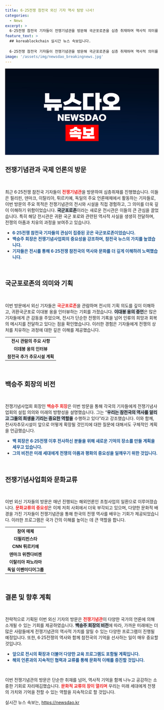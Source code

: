 ```yaml
---
title: 6·25전쟁 참전국 외신 기자 역사 탐방 나서!
categories:
  - News
excerpt: >
  6·25전쟁 참전국 기자들이 전쟁기념관을 방문해 국군포로존을 심층 취재하며 역사적 의미를 되새기는 시간을 가졌습니다. 백승주 회장은 추모시설 확장 계획을 밝혔습니다. 클릭해 더 자세한 이야기를 확인하세요!
feature_text: >
  ## koreablockchain 실시간 뉴스 속보입니다.

  6·25전쟁 참전국 기자들이 전쟁기념관을 방문해 국군포로존을 심층 취재하며 역사적 의미를 되새기는 시간을 가졌습니다. 백승주 회장은 추모시설 확장 계획을 밝혔습니다. 클릭해 더 자세한 이야기를 확인하세요!
image: '/assets/img/newsdao_breakingnews.jpg'
---
```


<p><img src="/assets/img/newsdao_breakingnews.jpg" alt="koreablockchain 속보" /></p>

<h2 data-ke-size="size26">전쟁기념관과 국제 언론의 방문</h2>

<p data-ke-size="size16">&nbsp;</p>

<p>최근 6·25전쟁 참전국 기자들이 <b><span style="color: #ee2323;">전쟁기념관</span></b>을 방문하여 심층취재를 진행했습니다. 이들은 필리핀, 덴마크, 이탈리아, 튀르키예, 독일의 주요 언론매체에서 활동하는 기자들로, 이번 방문의 주요 목적은 전쟁기념관의 전시와 시설을 직접 경험하고, 그 의미를 더욱 깊이 이해하기 위함이었습니다. <b><span style="background-color: #21538527;">국군포로존</span></b>이라는 새로운 전시관은 이들의 큰 관심을 끌었습니다. 특히 해당 전시관은 귀환 국군 포로와 관련된 역사적 사실을 생생히 전달하며, 전쟁의 아픔과 치유의 과정을 보여주고 있습니다.</p>

<ul>
  <li><b><span style="color: #1a5490;">6·25전쟁 참전국 기자들의 관심이 집중된 곳은 국군포로존이었습니다.</span></b></li>
  <li><b><span style="color: #1a5490;">백승주 회장은 전쟁기념사업회의 중요성을 강조하며, 참전국 뉴스의 가치를 높였습니다.</span></b></li>
  <li><b><span style="color: #1a5490;">기자들은 전시를 통해 6·25전쟁 참전국의 역사와 문화를 더 깊게 이해하려 노력했습니다.</span></b></li>
</ul>

<p data-ke-size="size16">&nbsp;</p>

<h2 data-ke-size="size26">국군포로존의 의미와 기획</h2>

<p data-ke-size="size16">&nbsp;</p>

<p>이번 방문에서 외신 기자들은 <b><span style="color: #ee2323;">국군포로존</span></b>을 관람하며 전시의 기획 의도를 깊이 이해하고, 귀환국군포로 이대봉 옹을 인터뷰하는 기회를 가졌습니다. <b><span style="background-color: #21538527;">이대봉 옹의 증언</span></b>은 많은 기자들에게 큰 감동을 주었으며, 전시가 단순한 전쟁의 기록을 넘어 인류의 희망과 회복의 메시지를 전달하고 있다는 점을 확인했습니다. 이러한 경험은 기자들에게 전쟁의 상처를 치유하는 과정에 대한 깊은 이해를 제공했습니다.</p>

<table>
  <tr>
    <td style="text-align: center; height: 17px;"><b>전시 관람의 주요 사항</b></td>
  </tr>
  <tr>
    <td style="text-align: center; height: 17px;"><b>이데봉 옹의 인터뷰</b></td>
  </tr>
  <tr>
    <td style="text-align: center; height: 17px;"><b>참전국 추가 추모시설 계획</b></td>
  </tr>
</table>

<p data-ke-size="size16">&nbsp;</p>

<h2 data-ke-size="size26">백승주 회장의 비전</h2>

<p data-ke-size="size16">&nbsp;</p>

<p>전쟁기념사업회 회장인 <b><span style="color: #ee2323;">백승주 회장</span></b>은 이번 방문을 통해 각국의 기자들에게 전쟁기념사업회의 설립 의의와 미래의 방향성을 설명했습니다. 그는 “<b><span style="background-color: #21538527;">우리는 참전국의 역사를 알리고 그들의 희생을 기리는 중요한 역할을</span></b> 수행하고 있다”라고 강조했습니다. 이와 함께, 전사자추모시설이 앞으로 어떻게 확장될 것인지에 대한 질문에 대해서도 구체적인 계획을 언급했습니다.</p>

<ul>
  <li><b><span style="color: #1a5490;">백 회장은 6·25전쟁 이후 전사하신 분들을 위해 새로운 기억의 장소를 만들 계획을 세우고 있습니다.</span></b></li>
  <li><b><span style="color: #1a5490;">그의 비전은 미래 세대에게 전쟁의 아픔과 평화의 중요성을 일깨우기 위한 것입니다.</span></b></li>
</ul>

<p data-ke-size="size16">&nbsp;</p>

<h2 data-ke-size="size26">전쟁기념사업회와 문화교류</h2>

<p data-ke-size="size16">&nbsp;</p>

<p>이번 외신 기자들의 방문은 매년 진행되는 해외언론인 초청사업의 일환으로 이루어졌습니다. <b><span style="color: #ee2323;">문화교류의 중요성</span></b>은 이제 저희 사회에서 더욱 부각되고 있으며, 다양한 문화적 배경을 가진 기자들이 전쟁기념관을 통해 한국의 전쟁 역사를 배우는 기회가 제공되었습니다. 이러한 프로그램은 국가 간의 이해를 높이는 데 큰 역할을 합니다.</p>

<table>
  <tr>
    <td style="text-align: center; height: 17px;"><b>참여 매체</b></td>
  </tr>
  <tr>
    <td style="text-align: center; height: 17px;"><b>더필리핀스타</b></td>
  </tr>
  <tr>
    <td style="text-align: center; height: 17px;"><b>CNN 튀르키예</b></td>
  </tr>
  <tr>
    <td style="text-align: center; height: 17px;"><b>덴마크 위켄다비젠</b></td>
  </tr>
  <tr>
    <td style="text-align: center; height: 17px;"><b>이탈리아 파노라마</b></td>
  </tr>
  <tr>
    <td style="text-align: center; height: 17px;"><b>독일 이펜미디어그룹</b></td>
  </tr>
</table>

<p data-ke-size="size16">&nbsp;</p>

<h2 data-ke-size="size26">결론 및 향후 계획</h2>

<p data-ke-size="size16">&nbsp;</p>

<p>전략적으로 기획된 이번 외신 기자의 방문은 <b><span style="color: #ee2323;">전쟁기념관</span></b>이 다양한 국가의 언론에 의해 소개될 수 있는 기회를 제공하였습니다. <b><span style="background-color: #21538527;">백승주 회장의 비전</span></b>에 따라, 가까운 미래에는 더 많은 사람들에게 전쟁기념관의 역사적 가치를 알릴 수 있는 다양한 프로그램이 진행될 예정입니다. 또한, 6·25전쟁의 역사와 함께 참전국의 기억을 선사하는 일이 매우 중요할 것입니다.</p>

<ul>
  <li><b><span style="color: #1a5490;">앞으로 전시의 확장과 더불어 다양한 교육 프로그램도 포함될 계획입니다.</span></b></li>
  <li><b><span style="color: #1a5490;">해외 언론과의 지속적인 협력과 교류를 통해 문화적 이해를 증진할 것입니다.</span></b></li>
</ul>

<p data-ke-size="size16">&nbsp;</p>

<p>이번 전쟁기념관의 방문은 단순한 취재를 넘어, 역사적 기억을 함께 나누고 공감하는 소중한 기회로 자리매김했습니다. <b><span style="color: #ee2323;">문화적 교류의 장이 열리며</span></b> 우리는 미래 세대에게 전쟁의 가치와 기억을 전할 수 있는 역할을 지속적으로 할 것입니다.</p>
실시간 뉴스 속보는, <a href="https://newsdao.kr" rel="dofollow">https://newsdao.kr</a>


